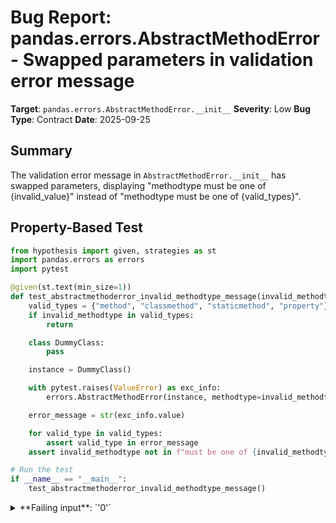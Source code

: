 # Bug Report: pandas.errors.AbstractMethodError - Swapped parameters in validation error message

**Target**: `pandas.errors.AbstractMethodError.__init__`
**Severity**: Low
**Bug Type**: Contract
**Date**: 2025-09-25

## Summary

The validation error message in `AbstractMethodError.__init__` has swapped parameters, displaying "methodtype must be one of {invalid_value}" instead of "methodtype must be one of {valid_types}".

## Property-Based Test

```python
from hypothesis import given, strategies as st
import pandas.errors as errors
import pytest

@given(st.text(min_size=1))
def test_abstractmethoderror_invalid_methodtype_message(invalid_methodtype):
    valid_types = {"method", "classmethod", "staticmethod", "property"}
    if invalid_methodtype in valid_types:
        return

    class DummyClass:
        pass

    instance = DummyClass()

    with pytest.raises(ValueError) as exc_info:
        errors.AbstractMethodError(instance, methodtype=invalid_methodtype)

    error_message = str(exc_info.value)

    for valid_type in valid_types:
        assert valid_type in error_message
    assert invalid_methodtype not in f"must be one of {invalid_methodtype}"

# Run the test
if __name__ == "__main__":
    test_abstractmethoderror_invalid_methodtype_message()
```

<details>

<summary>
**Failing input**: `'0'`
</summary>
```
============================= test session starts ==============================
platform linux -- Python 3.13.2, pytest-8.4.1, pluggy-1.5.0
rootdir: /home/npc/pbt/agentic-pbt/worker_/9
plugins: anyio-4.9.0, hypothesis-6.139.1, asyncio-1.2.0, langsmith-0.4.29
asyncio: mode=Mode.STRICT, debug=False, asyncio_default_fixture_loop_scope=None, asyncio_default_test_loop_scope=function
collected 1 item

hypo.py F                                                                [100%]

=================================== FAILURES ===================================
_____________ test_abstractmethoderror_invalid_methodtype_message ______________
hypo.py:6: in test_abstractmethoderror_invalid_methodtype_message
    def test_abstractmethoderror_invalid_methodtype_message(invalid_methodtype):
                   ^^^
hypo.py:23: in test_abstractmethoderror_invalid_methodtype_message
    assert invalid_methodtype not in f"must be one of {invalid_methodtype}"
E   AssertionError: assert '0' not in 'must be one of 0'
E
E     '0' is contained here:
E       must be one of 0
E     ?                +
E   Falsifying example: test_abstractmethoderror_invalid_methodtype_message(
E       invalid_methodtype='0',
E   )
=========================== short test summary info ============================
FAILED hypo.py::test_abstractmethoderror_invalid_methodtype_message - Asserti...
============================== 1 failed in 0.36s ===============================
```
</details>

## Reproducing the Bug

```python
import pandas.errors as errors

class DummyClass:
    pass

try:
    errors.AbstractMethodError(DummyClass(), methodtype='invalid')
except ValueError as e:
    print(f"Error message: {e}")
    print()
    print("Analysis:")
    print(f"The error says 'methodtype must be one of invalid' which is nonsensical.")
    print(f"It should say 'methodtype must be one of {{'method', 'property', 'staticmethod', 'classmethod'}}, got invalid instead.'")
```

<details>

<summary>
ValueError with nonsensical message about methodtype
</summary>
```
Error message: methodtype must be one of invalid, got {'staticmethod', 'method', 'classmethod', 'property'} instead.

Analysis:
The error says 'methodtype must be one of invalid' which is nonsensical.
It should say 'methodtype must be one of {'method', 'property', 'staticmethod', 'classmethod'}, got invalid instead.'
```
</details>

## Why This Is A Bug

This bug violates the expected behavior of error messages in several ways:

1. **Logical inconsistency**: The error message states "methodtype must be one of invalid", where 'invalid' is the user's incorrect input value. This is semantically incorrect - the methodtype cannot "must be one of" the invalid value that was rejected.

2. **Confusing user experience**: When developers encounter this error, they see their invalid input presented as what the value "must be", which is the opposite of the intended message. This makes debugging harder.

3. **Clear code error**: Looking at the source code at `/home/npc/miniconda/lib/python3.13/site-packages/pandas/errors/__init__.py` line 298, the f-string clearly has the variables in the wrong positions: `f"methodtype must be one of {methodtype}, got {types} instead."` should be `f"methodtype must be one of {types}, got {methodtype} instead."`

4. **Documentation expectations**: While the pandas documentation doesn't specify the exact error message format, users reasonably expect error messages to follow the standard pattern of "parameter must be one of [valid options], got [invalid value] instead", which is common across Python libraries.

## Relevant Context

The `AbstractMethodError` class is used to indicate that an abstract method must be implemented in concrete classes. The `methodtype` parameter accepts only four valid values: "method", "classmethod", "staticmethod", or "property". When an invalid value is provided, the validation in `__init__` raises a ValueError.

The bug is located in the pandas errors module at line 298:
- File: `/home/npc/miniconda/lib/python3.13/site-packages/pandas/errors/__init__.py`
- Function: `AbstractMethodError.__init__`
- Line: 298

The validation itself works correctly - it properly rejects invalid values. Only the error message formatting is incorrect.

## Proposed Fix

```diff
--- a/pandas/errors/__init__.py
+++ b/pandas/errors/__init__.py
@@ -295,7 +295,7 @@ class AbstractMethodError(NotImplementedError):
         types = {"method", "classmethod", "staticmethod", "property"}
         if methodtype not in types:
             raise ValueError(
-                f"methodtype must be one of {methodtype}, got {types} instead."
+                f"methodtype must be one of {types}, got {methodtype} instead."
             )
         self.methodtype = methodtype
         self.class_instance = class_instance
```
